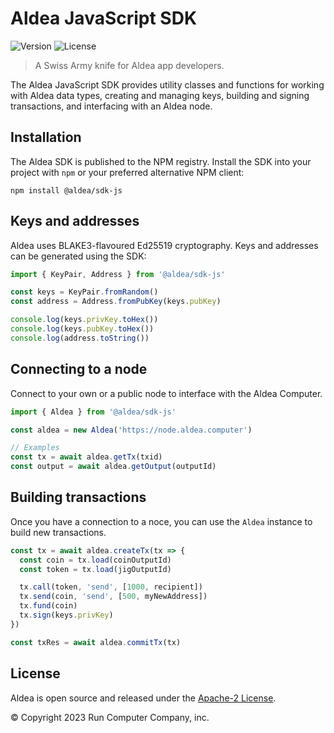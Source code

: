 # Aldea JavaScript SDK

![Version](https://img.shields.io/npm/v/@aldea/sdk-js?style=flat-square)
![License](https://img.shields.io/npm/l/@aldea/sdk-js?style=flat-square)

> A Swiss Army knife for Aldea app developers.

The Aldea JavaScript SDK provides utility classes and functions for working with Aldea data types, creating and managing keys, building and signing transactions, and interfacing with an Aldea node.

## Installation

The Aldea SDK is published to the NPM registry. Install the SDK into your project with `npm` or your preferred alternative NPM client:

```shell
npm install @aldea/sdk-js
```

## Keys and addresses

Aldea uses BLAKE3-flavoured Ed25519 cryptography. Keys and addresses can be generated using the SDK:

```ts
import { KeyPair, Address } from '@aldea/sdk-js'

const keys = KeyPair.fromRandom()
const address = Address.fromPubKey(keys.pubKey)

console.log(keys.privKey.toHex())
console.log(keys.pubKey.toHex())
console.log(address.toString())
```

## Connecting to a node

Connect to your own or a public node to interface with the Aldea Computer.

```ts
import { Aldea } from '@aldea/sdk-js'

const aldea = new Aldea('https://node.aldea.computer')

// Examples
const tx = await aldea.getTx(txid)
const output = await aldea.getOutput(outputId)
```

## Building transactions

Once you have a connection to a noce, you can use the `Aldea` instance to build new transactions.

```ts
const tx = await aldea.createTx(tx => {
  const coin = tx.load(coinOutputId)
  const token = tx.load(jigOutputId)

  tx.call(token, 'send', [1000, recipient])
  tx.send(coin, 'send', [500, myNewAddress])
  tx.fund(coin)
  tx.sign(keys.privKey)
})

const txRes = await aldea.commitTx(tx)
```

## License

Aldea is open source and released under the [Apache-2 License](https://github.com/aldeacomputer/aldea-js/blob/main/packages/sdk-js/LICENSE).

© Copyright 2023 Run Computer Company, inc.
